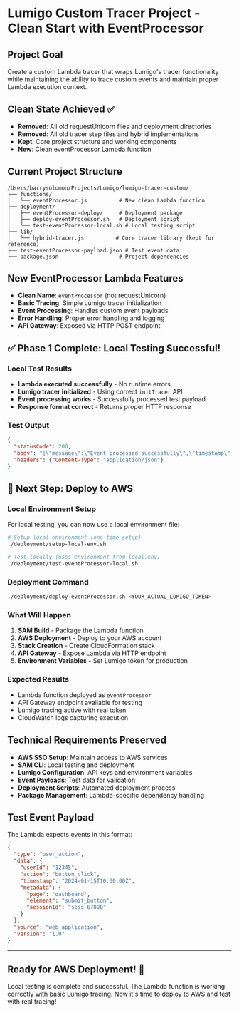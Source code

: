 # Lumigo Custom Tracer Project - Clean Start with EventProcessor

## Project Goal
Create a custom Lambda tracer that wraps Lumigo's tracer functionality while maintaining the ability to trace custom events and maintain proper Lambda execution context.

## Clean State Achieved ✅
- **Removed**: All old requestUnicorn files and deployment directories
- **Removed**: All old tracer step files and hybrid implementations
- **Kept**: Core project structure and working components
- **New**: Clean eventProcessor Lambda function

## Current Project Structure
```
/Users/barrysolomon/Projects/Lumigo/lumigo-tracer-custom/
├── functions/
│   └── eventProcessor.js          # New clean Lambda function
├── deployment/
│   ├── eventProcessor-deploy/     # Deployment package
│   ├── deploy-eventProcessor.sh   # Deployment script
│   └── test-eventProcessor-local.sh # Local testing script
├── lib/
│   └── hybrid-tracer.js          # Core tracer library (kept for reference)
├── test-eventProcessor-payload.json # Test event data
└── package.json                   # Project dependencies
```

## New EventProcessor Lambda Features
- **Clean Name**: `eventProcessor` (not requestUnicorn)
- **Basic Tracing**: Simple Lumigo tracer initialization
- **Event Processing**: Handles custom event payloads
- **Error Handling**: Proper error handling and logging
- **API Gateway**: Exposed via HTTP POST endpoint

## ✅ Phase 1 Complete: Local Testing Successful!

### Local Test Results
- **Lambda executed successfully** - No runtime errors
- **Lumigo tracer initialized** - Using correct `initTracer` API
- **Event processing works** - Successfully processed test payload
- **Response format correct** - Returns proper HTTP response

### Test Output
```json
{
  "statusCode": 200,
  "body": "{\"message\":\"Event processed successfully\",\"timestamp\":\"2025-08-28T18:36:46.176Z\",\"eventType\":\"user_action\",\"eventData\":{\"userId\":\"12345\",\"action\":\"button_click\",\"timestamp\":\"2024-01-15T10:30:00Z\",\"metadata\":{\"page\":\"dashboard\",\"element\":\"submit_button\",\"sessionId\":\"sess_67890\"}},\"requestId\":\"03d47ea8-3361-4c6c-9e70-e39426a5663a\"}",
  "headers": {"Content-Type": "application/json"}
}
```

## 🚀 Next Step: Deploy to AWS

### Local Environment Setup
For local testing, you can now use a local environment file:

```bash
# Setup local environment (one-time setup)
./deployment/setup-local-env.sh

# Test locally (uses environment from local.env)
./deployment/test-eventProcessor-local.sh
```

### Deployment Command
```bash
./deployment/deploy-eventProcessor.sh <YOUR_ACTUAL_LUMIGO_TOKEN>
```

### What Will Happen
1. **SAM Build** - Package the Lambda function
2. **AWS Deployment** - Deploy to your AWS account
3. **Stack Creation** - Create CloudFormation stack
4. **API Gateway** - Expose Lambda via HTTP endpoint
5. **Environment Variables** - Set Lumigo token for production

### Expected Results
- Lambda function deployed as `eventProcessor`
- API Gateway endpoint available for testing
- Lumigo tracing active with real token
- CloudWatch logs capturing execution

## Technical Requirements Preserved
- **AWS SSO Setup**: Maintain access to AWS services
- **SAM CLI**: Local testing and deployment
- **Lumigo Configuration**: API keys and environment variables
- **Event Payloads**: Test data for validation
- **Deployment Scripts**: Automated deployment process
- **Package Management**: Lambda-specific dependency handling

## Test Event Payload
The Lambda expects events in this format:
```json
{
  "type": "user_action",
  "data": {
    "userId": "12345",
    "action": "button_click",
    "timestamp": "2024-01-15T10:30:00Z",
    "metadata": {
      "page": "dashboard",
      "element": "submit_button",
      "sessionId": "sess_67890"
    }
  },
  "source": "web_application",
  "version": "1.0"
}
```

---

## Ready for AWS Deployment! 🚀
Local testing is complete and successful. The Lambda function is working correctly with basic Lumigo tracing. Now it's time to deploy to AWS and test with real tracing!


